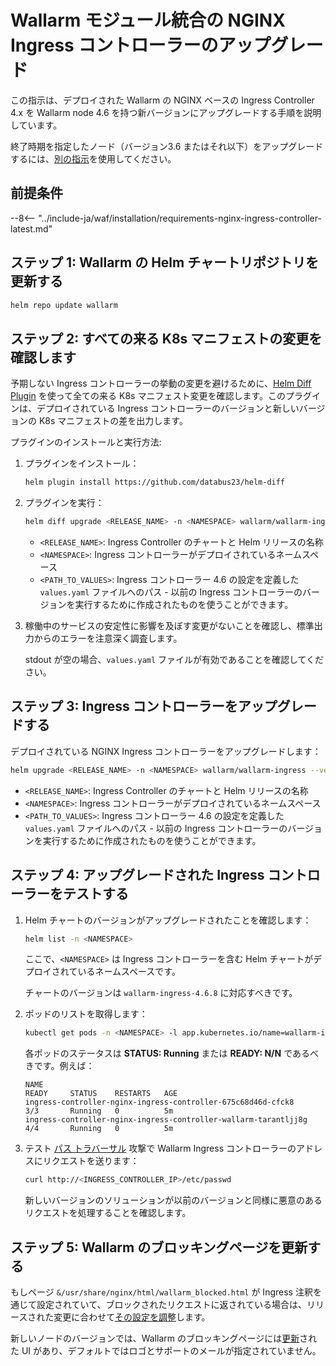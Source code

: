[nginx-process-time-limit-docs]:    ../admin-en/configure-parameters-en.md#wallarm_process_time_limit
[nginx-process-time-limit-block-docs]:  ../admin-en/configure-parameters-en.md#wallarm_process_time_limit_block
[overlimit-res-rule-docs]:           ../user-guides/rules/configure-overlimit-res-detection.md
[graylist-docs]:                     ../user-guides/ip-lists/graylist.md
[ip-list-docs]:                     ../user-guides/ip-lists/overview.md
[waf-mode-instr]:                   ../admin-en/configure-wallarm-mode.md

# Wallarm モジュール統合の NGINX Ingress コントローラーのアップグレード

この指示は、デプロイされた Wallarm の NGINX ベースの Ingress Controller 4.x を Wallarm node 4.6 を持つ新バージョンにアップグレードする手順を説明しています。

終了時期を指定したノード（バージョン3.6 またはそれ以下）をアップグレードするには、[別の指示](older-versions/ingress-controller.md)を使用してください。

## 前提条件

--8<-- "../include-ja/waf/installation/requirements-nginx-ingress-controller-latest.md"

## ステップ 1: Wallarm の Helm チャートリポジトリを更新する

```bash
helm repo update wallarm
```

## ステップ 2: すべての来る K8s マニフェストの変更を確認します

予期しない Ingress コントローラーの挙動の変更を避けるために、[Helm Diff Plugin](https://github.com/databus23/helm-diff) を使って全ての来る K8s マニフェスト変更を確認します。このプラグインは、デプロイされている Ingress コントローラーのバージョンと新しいバージョンの K8s マニフェストの差を出力します。

プラグインのインストールと実行方法:

1. プラグインをインストール：

    ```bash
    helm plugin install https://github.com/databus23/helm-diff
    ```
2. プラグインを実行：

    ```bash
    helm diff upgrade <RELEASE_NAME> -n <NAMESPACE> wallarm/wallarm-ingress --version 4.6.8 -f <PATH_TO_VALUES>
    ```

    * `<RELEASE_NAME>`: Ingress Controller のチャートと Helm リリースの名称
    * `<NAMESPACE>`: Ingress コントローラーがデプロイされているネームスペース
    * `<PATH_TO_VALUES>`: Ingress コントローラー 4.6 の設定を定義した `values.yaml` ファイルへのパス - 以前の Ingress コントローラーのバージョンを実行するために作成されたものを使うことができます。
3. 稼働中のサービスの安定性に影響を及ぼす変更がないことを確認し、標準出力からのエラーを注意深く調査します。

    stdout が空の場合、`values.yaml` ファイルが有効であることを確認してください。

## ステップ 3: Ingress コントローラーをアップグレードする

デプロイされている NGINX Ingress コントローラーをアップグレードします：

```bash
helm upgrade <RELEASE_NAME> -n <NAMESPACE> wallarm/wallarm-ingress --version 4.6.8 -f <PATH_TO_VALUES>
```

* `<RELEASE_NAME>`: Ingress Controller のチャートと Helm リリースの名称
* `<NAMESPACE>`: Ingress コントローラーがデプロイされているネームスペース
* `<PATH_TO_VALUES>`: Ingress コントローラー 4.6 の設定を定義した `values.yaml` ファイルへのパス - 以前の Ingress コントローラーのバージョンを実行するために作成されたものを使うことができます。

## ステップ 4: アップグレードされた Ingress コントローラーをテストする

1. Helm チャートのバージョンがアップグレードされたことを確認します：

    ```bash
    helm list -n <NAMESPACE>
    ```

    ここで、`<NAMESPACE>` は Ingress コントローラーを含む Helm チャートがデプロイされているネームスペースです。

    チャートのバージョンは `wallarm-ingress-4.6.8` に対応すべきです。
1. ポッドのリストを取得します：
    
    ```bash
    kubectl get pods -n <NAMESPACE> -l app.kubernetes.io/name=wallarm-ingress
    ```

    各ポッドのステータスは **STATUS: Running** または **READY: N/N** であるべきです。例えば：

    ```
    NAME                                                              READY     STATUS    RESTARTS   AGE
    ingress-controller-nginx-ingress-controller-675c68d46d-cfck8      3/3       Running   0          5m
    ingress-controller-nginx-ingress-controller-wallarm-tarantljj8g   4/4       Running   0          5m
    ```

1. テスト [パス トラバーサル](../attacks-vulns-list.md#path-traversal) 攻撃で Wallarm Ingress コントローラーのアドレスにリクエストを送ります：

    ```bash
    curl http://<INGRESS_CONTROLLER_IP>/etc/passwd
    ```

    新しいバージョンのソリューションが以前のバージョンと同様に悪意のあるリクエストを処理することを確認します。

## ステップ 5: Wallarm のブロッキングページを更新する

もしページ `&/usr/share/nginx/html/wallarm_blocked.html` が Ingress 注釈を通じて設定されていて、ブロックされたリクエストに返されている場合は、リリースされた変更に合わせて[その設定を調整](../admin-en/configuration-guides/configure-block-page-and-code.md#customizing-sample-blocking-page)します。

新しいノードのバージョンでは、Wallarm のブロッキングページには[更新](what-is-new.md#new-blocking-page)された UI があり、デフォルトではロゴとサポートのメールが指定されていません。